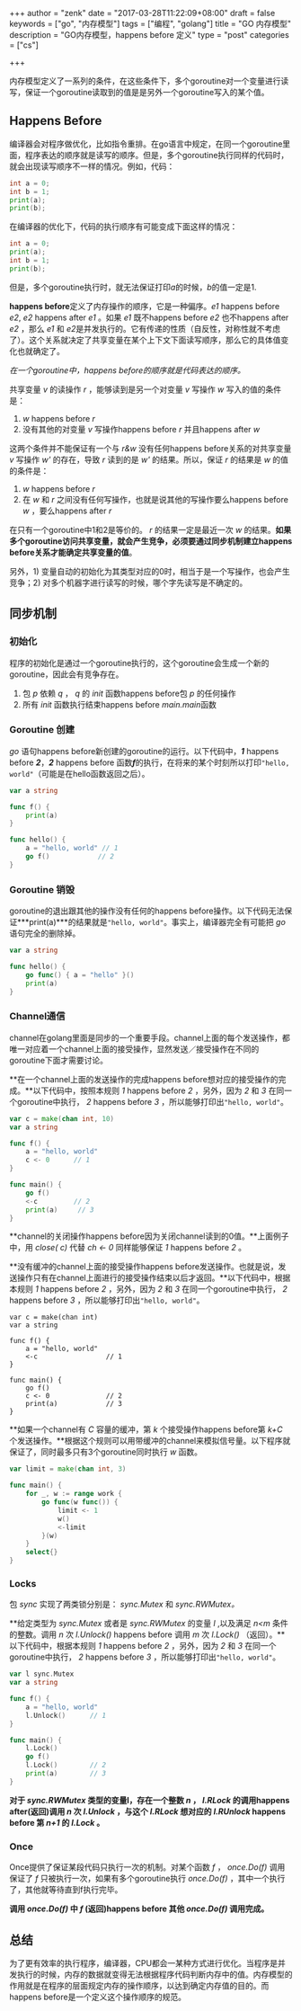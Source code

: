 +++
author = "zenk"
date = "2017-03-28T11:22:09+08:00"
draft = false
keywords = ["go", "内存模型"]
tags = ["编程", "golang"]
title = "GO 内存模型"
description = "GO内存模型，happens before 定义"
type = "post"
categories = ["cs"]

+++

内存模型定义了一系列的条件，在这些条件下，多个goroutine对一个变量进行读写，保证一个goroutine读取到的值是是另外一个goroutine写入的某个值。

## Happens Before

编译器会对程序做优化，比如指令重排。在go语言中规定，在同一个goroutine里面，程序表达的顺序就是读写的顺序。但是，多个goroutine执行同样的代码时，就会出现读写顺序不一样的情况。例如，代码：

```go
int a = 0;
int b = 1;
print(a);
print(b);
```

在编译器的优化下，代码的执行顺序有可能变成下面这样的情况：

```go
int a = 0;
print(a);
int b = 1;
print(b);
```

但是，多个goroutine执行时，就无法保证打印*a*的时候，*b*的值一定是1.

**happens before**定义了内存操作的顺序，它是一种偏序。*e1* happens before *e2*, *e2* happens after *e1* 。如果 *e1* 既不happens before *e2* 也不happens after *e2* ，那么 *e1* 和 *e2*是并发执行的。它有传递的性质（自反性，对称性就不考虑了）。这个关系就决定了共享变量在某个上下文下面读写顺序，那么它的具体值变化也就确定了。

*在一个goroutine中，happens before的顺序就是代码表达的顺序。*

共享变量 *v* 的读操作 *r* ，能够读到是另一个对变量 *v* 写操作 *w* 写入的值的条件是：

1. *w* happens before *r*
2. 没有其他的对变量 *v* 写操作happens before *r* 并且happens after *w*

这两个条件并不能保证有一个与 *r&w* 没有任何happens before关系的对共享变量 *v* 写操作 *w'* 的存在，导致 *r* 读到的是 *w'* 的结果。所以，保证 *r* 的结果是 *w* 的值的条件是：

1. *w* happens before *r*
2. 在 *w* 和 *r* 之间没有任何写操作，也就是说其他的写操作要么happens before *w* ，要么happens after *r*

在只有一个goroutine中1和2是等价的。 *r* 的结果一定是最近一次 *w* 的结果。**如果多个goroutine访问共享变量，就会产生竞争，必须要通过同步机制建立happens before关系才能确定共享变量的值**。


另外，1) 变量自动的初始化为其类型对应的0时，相当于是一个写操作，也会产生竞争；2) 对多个机器字进行读写的时候，哪个字先读写是不确定的。


## 同步机制

### 初始化

程序的初始化是通过一个goroutine执行的，这个goroutine会生成一个新的goroutine，因此会有竞争存在。

1. 包 *p* 依赖 *q* ， *q* 的 *init* 函数happens before包 *p* 的任何操作
2. 所有 *init* 函数执行结束happens before *main.main*函数

### Goroutine 创建

*go* 语句happens before新创建的goroutine的运行。以下代码中，***1*** happens before ***2***，***2*** happens before 函数***f***的执行，在将来的某个时刻所以打印`"hello, world"`（可能是在hello函数返回之后）。

```go
var a string

func f() {
	print(a)
}

func hello() {
	a = "hello, world" // 1
	go f()			  // 2
}
```

### Goroutine 销毁

goroutine的退出跟其他的操作没有任何的happens before操作。以下代码无法保证***print(a)***的结果就是`"hello, world"`。事实上，编译器完全有可能把 *go* 语句完全的删除掉。

```go
var a string

func hello() {
	go func() { a = "hello" }()
	print(a)
}
```

### Channel通信

channel在golang里面是同步的一个重要手段。channel上面的每个发送操作，都唯一对应着一个channel上面的接受操作，显然发送／接受操作在不同的goroutine下面才需要讨论。

**在一个channel上面的发送操作的完成happens before想对应的接受操作的完成。**以下代码中，按照本规则 *1* happens before *2* ，另外，因为 *2* 和 *3* 在同一个goroutine中执行， *2* happens before *3* ，所以能够打印出`"hello, world"`。

```go
var c = make(chan int, 10)
var a string

func f() {
	a = "hello, world"
	c <- 0		// 1
}

func main() {
	go f()
	<-c			// 2
	print(a)	 // 3
}
```

**channel的关闭操作happens before因为关闭channel读到的0值。**上面例子中，用 *close( c)* 代替 *ch <- 0* 同样能够保证 *1*  happens before *2*  。

**没有缓冲的channel上面的接受操作happens before发送操作。也就是说，发送操作只有在channel上面进行的接受操作结束以后才返回。**以下代码中，根据本规则 *1* happens before *2* ，另外，因为 *2* 和 *3* 在同一个goroutine中执行， *2* happens before *3* ，所以能够打印出`"hello, world"`。

```
var c = make(chan int)
var a string

func f() {
	a = "hello, world"
	<-c					// 1
}

func main() {
	go f()
	c <- 0				// 2
	print(a)			// 3
}
```

**如果一个channel有 *C* 容量的缓冲，第 *k* 个接受操作happens before第 *k+C* 个发送操作。**根据这个规则可以用带缓冲的channel来模拟信号量。以下程序就保证了，同时最多只有3个goroutine同时执行 *w* 函数。

```go
var limit = make(chan int, 3)

func main() {
	for _, w := range work {
		go func(w func()) {
			limit <- 1
			w()
			<-limit
		}(w)
	}
	select{}
}
```

### Locks

包 *sync* 实现了两类锁分别是： *sync.Mutex* 和 *sync.RWMutex。*

**给定类型为 *sync.Mutex* 或者是 *sync.RWMutex* 的变量 *l* ,以及满足 *n<m* 条件的整数。调用 *n* 次 *l.Unlock()*  happens before 调用 *m* 次 *l.Lock()* （返回）。**以下代码中，根据本规则 *1* happens before *2* ，另外，因为 *2* 和 *3* 在同一个goroutine中执行， *2* happens before *3* ，所以能够打印出`"hello, world"`。

```go
var l sync.Mutex
var a string

func f() {
	a = "hello, world"
	l.Unlock()		// 1
}

func main() {
	l.Lock()
	go f()
	l.Lock()		// 2
	print(a)		// 3
}
```



**对于 *sync.RWMutex* 类型的变量l，存在一个整数 *n* ， *l.RLock* 的调用happens after(返回)调用 *n* 次 *l.Unlock* ，与这个 *l.RLock* 想对应的 *l.RUnlock* happens before 第 *n+1* 的 *l.Lock* 。**

### Once

Once提供了保证某段代码只执行一次的机制。对某个函数 *f* ， *once.Do(f)* 调用保证了 *f* 只被执行一次，如果有多个goroutine执行 *once.Do(f)* ，其中一个执行了，其他就等待直到f执行完毕。

**调用 *once.Do(f)* 中 *f* (返回)happens before 其他 *once.Do(f)* 调用完成。**

## 总结

为了更有效率的执行程序，编译器，CPU都会一某种方式进行优化。当程序是并发执行的时候，内存的数据就变得无法根据程序代码判断内存中的值。内存模型的作用就是在程序的层面规定内存的操作顺序，以达到确定内存值的目的。而happens before是一个定义这个操作顺序的规范。
